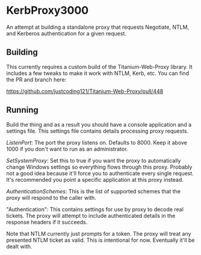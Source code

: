 # KerbProxy3000
An attempt at building a standalone proxy that requests Negotiate, NTLM, and Kerberos authentication for a given request.

## Building

This currently requires a custom build of the Titanium-Web-Proxy library. It includes a few tweaks to make it work with NTLM, Kerb, etc. You can find the PR and branch here: 

https://github.com/justcoding121/Titanium-Web-Proxy/pull/448

## Running

Build the thing and as a result you should have a console application and a settings file. This settings file contains details processing proxy requests. 

*ListenPort*: The port the proxy listens on. Defaults to 8000. Keep it above 1000 if you don't want to run as an administrator.

*SetSystemProxy*: Set this to true if you want the proxy to automatically change Windows settings so everything flows through this proxy. Probably not a good idea because it'll force you to authenticate every single request. It's recommended you point a specific application at this proxy instead.

*AuthenticationSchemes*: This is the list of supported schemes that the proxy will respond to the caller with. 

"Authentication": This contains settings for use by proxy to decode real tickets. The proxy will attempt to include authenticated details in the response headers if it succeeds.

Note that NTLM currently just prompts for a token. The proxy will treat any presented NTLM ticket as valid. This is intentional for now. Eventually it'll be dealt with.
